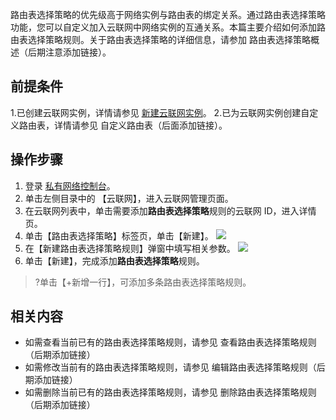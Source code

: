路由表选择策略的优先级高于网络实例与路由表的绑定关系。通过路由表选择策略功能，您可以自定义加入云联网中网络实例的互通关系。本篇主要介绍如何添加路由表选择策略规则。关于路由表选择策略的详细信息，请参加 路由表选择策略概述（后期注意添加链接）。

## 前提条件
1.已创建云联网实例，详情请参见 [新建云联网实例](https://cloud.tencent.com/document/product/877/18752)。
2.已为云联网实例创建自定义路由表，详情请参见 自定义路由表（后面添加链接）。
## 操作步骤
1. 登录 [私有网络控制台](https://console.cloud.tencent.com/vpc/vpc?rid=1)。
2. 单击左侧目录中的 【云联网】，进入云联网管理页面。
3. 在云联网列表中，单击需要添加**路由表选择策略**规则的云联网 ID，进入详情页。
4. 单击【路由表选择策略】标签页，单击【新建】。
![](https://main.qcloudimg.com/raw/1bfe4d9a86669aab5f89b6e59dd9245b.png)
5. 在【新建路由表选择策略规则】弹窗中填写相关参数。
![](https://main.qcloudimg.com/raw/5d3bea06f1cf35e7435d1ee7be05e580.png)
6. 单击【新建】，完成添加**路由表选择策略**规则。

>?单击【+新增一行】，可添加多条路由表选择策略规则。
## 相关内容

- 如需查看当前已有的路由表选择策略规则，请参见 查看路由表选择策略规则（后期添加链接）
- 如需修改当前有的路由表选择策略规则，请参见 编辑路由表选择策略规则（后期添加链接）
- 如需删除当前已有的路由表选择策略规则，请参见 删除路由表选择策略规则（后期添加链接）

